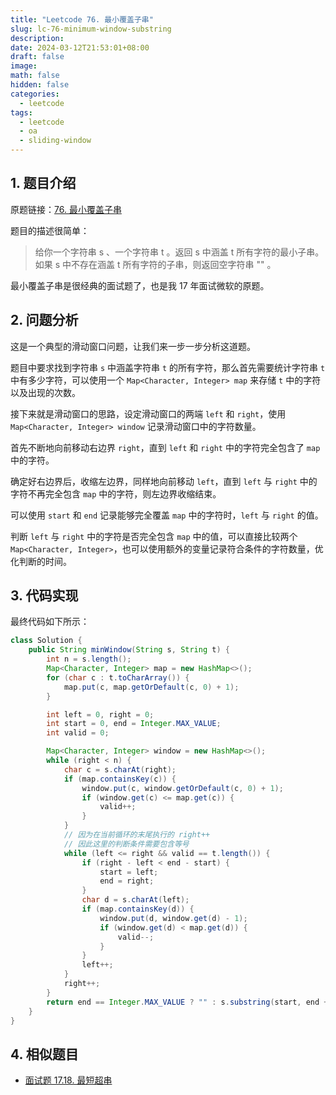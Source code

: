```yaml
---
title: "Leetcode 76. 最小覆盖子串"
slug: lc-76-minimum-window-substring
description:
date: 2024-03-12T21:53:01+08:00
draft: false
image:
math: false
hidden: false
categories:
  - leetcode
tags:
  - leetcode
  - oa
  - sliding-window
---
```


## 1. 题目介绍

原题链接：[76. 最小覆盖子串](https://leetcode-cn.com/problems/minimum-window-substring/)

题目的描述很简单：

> 给你一个字符串 s 、一个字符串 t 。返回 s 中涵盖 t 所有字符的最小子串。如果 s 中不存在涵盖 t 所有字符的子串，则返回空字符串 "" 。

最小覆盖子串是很经典的面试题了，也是我 17 年面试微软的原题。

## 2. 问题分析

这是一个典型的滑动窗口问题，让我们来一步一步分析这道题。

题目中要求找到字符串 `s` 中涵盖字符串 `t` 的所有字符，那么首先需要统计字符串 `t` 中有多少字符，可以使用一个 `Map<Character, Integer> map` 来存储 `t` 中的字符以及出现的次数。

接下来就是滑动窗口的思路，设定滑动窗口的两端 `left` 和 `right`，使用 `Map<Character, Integer> window` 记录滑动窗口中的字符数量。

首先不断地向前移动右边界 `right`，直到 `left` 和 `right` 中的字符完全包含了 `map` 中的字符。

确定好右边界后，收缩左边界，同样地向前移动 `left`，直到 `left` 与 `right` 中的字符不再完全包含 `map` 中的字符，则左边界收缩结束。

可以使用 `start` 和 `end` 记录能够完全覆盖 `map` 中的字符时，`left` 与 `right` 的值。

判断 `left` 与 `right` 中的字符是否完全包含 `map` 中的值，可以直接比较两个 `Map<Character, Integer>`，也可以使用额外的变量记录符合条件的字符数量，优化判断的时间。

## 3. 代码实现

最终代码如下所示：

```java
class Solution {
    public String minWindow(String s, String t) {
        int n = s.length();
        Map<Character, Integer> map = new HashMap<>();
        for (char c : t.toCharArray()) {
            map.put(c, map.getOrDefault(c, 0) + 1);
        }

        int left = 0, right = 0;
        int start = 0, end = Integer.MAX_VALUE;
        int valid = 0;

        Map<Character, Integer> window = new HashMap<>();
        while (right < n) {
            char c = s.charAt(right);
            if (map.containsKey(c)) {
                window.put(c, window.getOrDefault(c, 0) + 1);
                if (window.get(c) <= map.get(c)) {
                    valid++;
                }
            }
            // 因为在当前循环的末尾执行的 right++
            // 因此这里的判断条件需要包含等号
            while (left <= right && valid == t.length()) {
                if (right - left < end - start) {
                    start = left;
                    end = right;
                }
                char d = s.charAt(left);
                if (map.containsKey(d)) {
                    window.put(d, window.get(d) - 1);
                    if (window.get(d) < map.get(d)) {
                        valid--;
                    }
                }
                left++;
            }
            right++;
        }
        return end == Integer.MAX_VALUE ? "" : s.substring(start, end + 1);
    }
}
```

## 4. 相似题目

- [面试题 17.18. 最短超串](https://leetcode.cn/problems/shortest-supersequence-lcci/)

